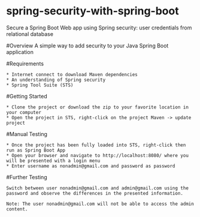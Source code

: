 # spring-security-with-spring-boot
Secure a Spring Boot Web app using Spring security: user credentials from relational database

#Overview
A simple way to add security to your Java Spring Boot application

#Requirements
```
* Internet connect to download Maven dependencies
* An understanding of Spring security
* Spring Tool Suite (STS)
```

#Getting Started
```
* Clone the project or download the zip to your favorite location in your computer
* Open the project in STS, right-click on the project Maven -> update project
```

#Manual Testing
```
* Once the project has been fully loaded into STS, right-click then run as Spring Boot App
* Open your browser and navigate to http://localhost:8080/ where you will be presented with a login menu
* Enter username as nonadmin@gmail.com and password as password
```

#Further Testing
```
Switch between user nonadmin@gmail.com and admin@gmail.com using the password and observe the differences in the presented information. 

Note: The user nonadmin@gmail.com will not be able to access the admin content.
```
